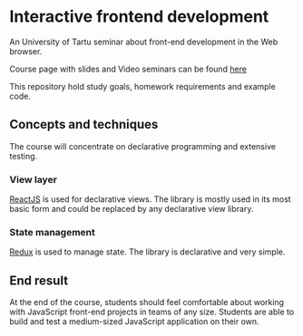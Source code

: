 # Interactive frontend development
An University of Tartu seminar about front-end development in the Web browser.

Course page with slides and Video seminars can be found [here](https://courses.cs.ut.ee/2018/react/spring/)

This repository hold study goals, homework requirements and example code.

## Concepts and techniques
The course will concentrate on declarative programming and extensive testing.

### View layer
[ReactJS](https://facebook.github.io/react/) is used for declarative views.
The library is mostly used in its most basic form and could be replaced by any declarative view library.

### State management
[Redux](http://redux.js.org/) is used to manage state.
The library is declarative and very simple.

## End result
At the end of the course, students should feel comfortable about working with
JavaScript front-end projects in teams of any size. Students are able to build
and test a medium-sized JavaScript application on their own.
